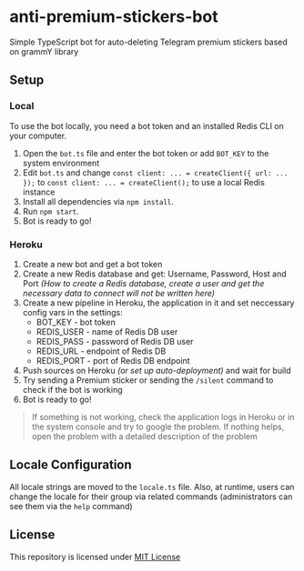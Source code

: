 # anti-premium-stickers-bot

Simple TypeScript bot for auto-deleting Telegram premium stickers based on grammY library

## Setup

### Local

To use the bot locally, you need a bot token and an installed Redis CLI on your computer.
1. Open the `bot.ts` file and enter the bot token or add `BOT_KEY` to the system environment
2. Edit `bot.ts` and change `const client: ... = createClient({ url: ... });` to `const client: ... = createClient();` to use a local Redis instance
3. Install all dependencies via `npm install`.
4. Run `npm start`.
5. Bot is ready to go!

### Heroku

1. Create a new bot and get a bot token
2. Create a new Redis database and get: Username, Password, Host and Port _(How to create a Redis database, create a user and get the necessary data to connect will not be written here)_
3. Create a new pipeline in Heroku, the application in it and set neccessary config vars in the settings:
    - BOT_KEY - bot token
    - REDIS_USER - name of Redis DB user
    - REDIS_PASS - password of Redis DB user
    - REDIS_URL - endpoint of Redis DB
    - REDIS_PORT - port of Redis DB endpoint
4. Push sources on Heroku _(or set up auto-deployment)_ and wait for build
5. Try sending a Premium sticker or sending the `/silent` command to check if the bot is working
6. Bot is ready to go!

> If something is not working, check the application logs in Heroku or in the system console and try to google the problem. If nothing helps, open the problem with a detailed description of the problem

## Locale Configuration

All locale strings are moved to the `locale.ts` file. Also, at runtime, users can change the locale for their group via related commands (administrators can see them via the `help` command)

## License

This repository is licensed under [MIT License](https://github.com/SecondThundeR/anti-premium-stickers-bot/blob/main/LICENSE)
